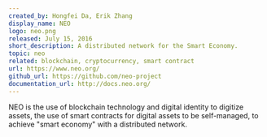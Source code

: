 ```yaml
---
created_by: Hongfei Da, Erik Zhang
display_name: NEO
logo: neo.png
released: July 15, 2016
short_description: A distributed network for the Smart Economy.
topic: neo
related: blockchain, cryptocurrency, smart contract
url: https://www.neo.org/
github_url: https://github.com/neo-project
documentation_url: http://docs.neo.org/
---
```

NEO is the use of blockchain technology and digital identity to digitize assets, the use of smart contracts for digital assets to be self-managed, to achieve "smart economy" with a distributed network.